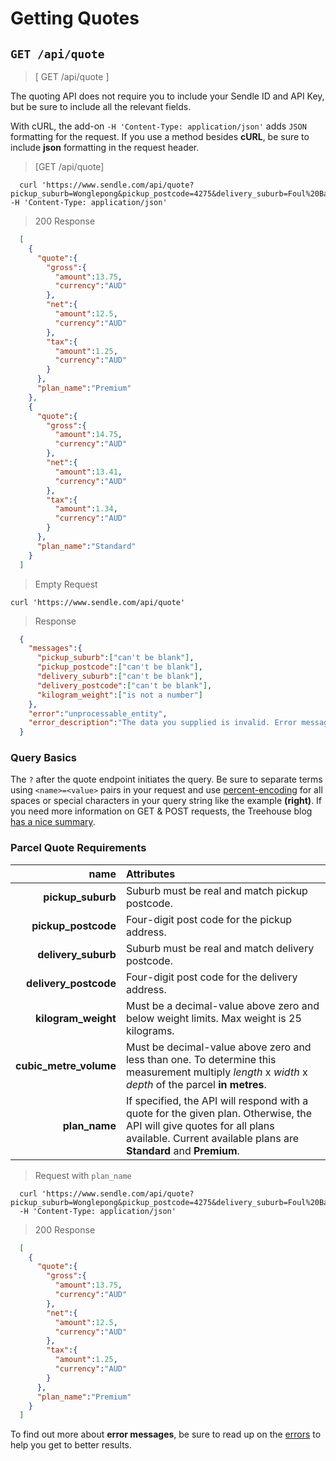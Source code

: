 # Getting Quotes
## `GET /api/quote`

> [ GET /api/quote ]

The quoting API does not require you to include your Sendle ID and API Key, but be sure to include all the relevant fields.

<aside class="notice">With cURL, the add-on <code>-H 'Content-Type: application/json'</code> adds <code>JSON</code> formatting for the request. If you use a method besides <strong>cURL</strong>, be sure to include <strong>json</strong> formatting in the request header.</aside>

> [GET /api/quote]

```shell
  curl 'https://www.sendle.com/api/quote?pickup_suburb=Wonglepong&pickup_postcode=4275&delivery_suburb=Foul%20Bay&delivery_postcode=5577&kilogram_weight=2.0&cubic_metre_volume=0.01' -H 'Content-Type: application/json'
```

> 200 Response

```json
  [
    {
      "quote":{
        "gross":{
          "amount":13.75,
          "currency":"AUD"
        },
        "net":{
          "amount":12.5,
          "currency":"AUD"
        },
        "tax":{
          "amount":1.25,
          "currency":"AUD"
        }
      },
      "plan_name":"Premium"
    },
    {
      "quote":{
        "gross":{
          "amount":14.75,
          "currency":"AUD"
        },
        "net":{
          "amount":13.41,
          "currency":"AUD"
        },
        "tax":{
          "amount":1.34,
          "currency":"AUD"
        }
      },
      "plan_name":"Standard"
    }
  ]
```

> Empty Request

```shell
curl 'https://www.sendle.com/api/quote'
```
> Response 

```json
  {
    "messages":{
      "pickup_suburb":["can't be blank"],
      "pickup_postcode":["can't be blank"],
      "delivery_suburb":["can't be blank"],
      "delivery_postcode":["can't be blank"],
      "kilogram_weight":["is not a number"]
    },
    "error":"unprocessable_entity",
    "error_description":"The data you supplied is invalid. Error messages are in the messages section. Please fix those fields and try again."
  }
```

### Query Basics

The `?` after the quote endpoint initiates the query. Be sure to separate terms using `<name>=<value>` pairs in your request and use [percent-encoding](https://en.wikipedia.org/wiki/Percent-encoding#Percent-encoding_reserved_characters) for all spaces or special characters in your query string like the example <strong>(right)</strong>. If you need more information on GET & POST requests, the Treehouse blog <a href="http://blog.teamtreehouse.com/the-definitive-guide-to-get-vs-post">has a nice summary</a>. 

### Parcel Quote Requirements

| name | Attributes |
|------:|:-----------|
**pickup_suburb** | Suburb must be real and match pickup postcode.
**pickup_postcode** | Four-digit post code for the pickup address.
**delivery_suburb** | Suburb must be real and match delivery postcode.
**delivery_postcode** | Four-digit post code for the delivery address.
**kilogram_weight** | Must be a decimal-value above zero and below weight limits.  Max weight is 25 kilograms.
**cubic_metre_volume** | Must be decimal-value above zero and less than one.  To determine this measurement multiply *length* x *width* x *depth* of the parcel **in metres**.
**plan_name** | If specified, the API will respond with a quote for the given plan. Otherwise, the API will give quotes for all plans available.  Current available plans are **Standard** and **Premium**.

> Request with `plan_name`

```shell
  curl 'https://www.sendle.com/api/quote?pickup_suburb=Wonglepong&pickup_postcode=4275&delivery_suburb=Foul%20Bay&delivery_postcode=5577&kilogram_weight=2.0&cubic_metre_volume=0.01&plan_name=Premium'
  -H 'Content-Type: application/json'
```

> 200 Response

```json
  [
    {
      "quote":{
        "gross":{
          "amount":13.75,
          "currency":"AUD"
        },
        "net":{
          "amount":12.5,
          "currency":"AUD"
        },
        "tax":{
          "amount":1.25,
          "currency":"AUD"
        }
      },
      "plan_name":"Premium"
    }
  ]
```

<aside class='warning'>To find out more about <strong>error messages</strong>, be sure to read up on the <a href="#errors">errors</a> to help you get to better results.</aside>
